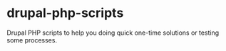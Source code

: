 # drupal-php-scripts
Drupal PHP scripts to help you doing quick one-time solutions or testing some processes.
